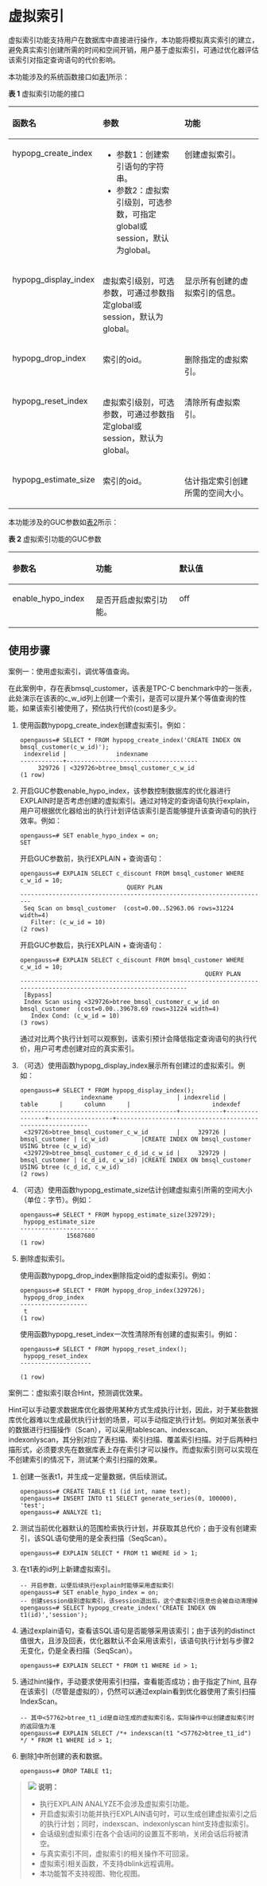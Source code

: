 # 虚拟索引<a name="ZH-CN_TOPIC_0000002259861210"></a>

虚拟索引功能支持用户在数据库中直接进行操作，本功能将模拟真实索引的建立，避免真实索引创建所需的时间和空间开销，用户基于虚拟索引，可通过优化器评估该索引对指定查询语句的代价影响。

本功能涉及的系统函数接口如[表1](#zh-cn_topic_0000001714829097_table244916561658)所示：

**表 1**  虚拟索引功能的接口

<a name="zh-cn_topic_0000001714829097_table244916561658"></a>
<table><thead align="left"><tr id="zh-cn_topic_0000001714829097_row1144945610519"><th class="cellrowborder" valign="top" width="33.333333333333336%" id="mcps1.2.4.1.1"><p id="zh-cn_topic_0000001714829097_p1449656952"><a name="zh-cn_topic_0000001714829097_p1449656952"></a><a name="zh-cn_topic_0000001714829097_p1449656952"></a>函数名</p>
</th>
<th class="cellrowborder" valign="top" width="33.48334833483349%" id="mcps1.2.4.1.2"><p id="zh-cn_topic_0000001714829097_p7449956953"><a name="zh-cn_topic_0000001714829097_p7449956953"></a><a name="zh-cn_topic_0000001714829097_p7449956953"></a>参数</p>
</th>
<th class="cellrowborder" valign="top" width="33.183318331833185%" id="mcps1.2.4.1.3"><p id="zh-cn_topic_0000001714829097_p1344911561850"><a name="zh-cn_topic_0000001714829097_p1344911561850"></a><a name="zh-cn_topic_0000001714829097_p1344911561850"></a>功能</p>
</th>
</tr>
</thead>
<tbody><tr id="zh-cn_topic_0000001714829097_row54498561554"><td class="cellrowborder" valign="top" width="33.333333333333336%" headers="mcps1.2.4.1.1 "><p id="zh-cn_topic_0000001714829097_p24492056656"><a name="zh-cn_topic_0000001714829097_p24492056656"></a><a name="zh-cn_topic_0000001714829097_p24492056656"></a>hypopg_create_index</p>
</td>
<td class="cellrowborder" valign="top" width="33.48334833483349%" headers="mcps1.2.4.1.2 "><a name="zh-cn_topic_0000001714829097_ul894420193613"></a><a name="zh-cn_topic_0000001714829097_ul894420193613"></a><ul id="zh-cn_topic_0000001714829097_ul894420193613"><li>参数1：创建索引语句的字符串。</li><li>参数2：虚拟索引级别，可选参数，可指定global或session，默认为global。</li></ul>
</td>
<td class="cellrowborder" valign="top" width="33.183318331833185%" headers="mcps1.2.4.1.3 "><p id="zh-cn_topic_0000001714829097_p1444917565513"><a name="zh-cn_topic_0000001714829097_p1444917565513"></a><a name="zh-cn_topic_0000001714829097_p1444917565513"></a>创建虚拟索引。</p>
</td>
</tr>
<tr id="zh-cn_topic_0000001714829097_row044916561554"><td class="cellrowborder" valign="top" width="33.333333333333336%" headers="mcps1.2.4.1.1 "><p id="zh-cn_topic_0000001714829097_p44497561253"><a name="zh-cn_topic_0000001714829097_p44497561253"></a><a name="zh-cn_topic_0000001714829097_p44497561253"></a>hypopg_display_index</p>
</td>
<td class="cellrowborder" valign="top" width="33.48334833483349%" headers="mcps1.2.4.1.2 "><p id="zh-cn_topic_0000001714829097_p18471832122315"><a name="zh-cn_topic_0000001714829097_p18471832122315"></a><a name="zh-cn_topic_0000001714829097_p18471832122315"></a>虚拟索引级别，可选参数，可通过参数指定global或session，默认为global。</p>
</td>
<td class="cellrowborder" valign="top" width="33.183318331833185%" headers="mcps1.2.4.1.3 "><p id="zh-cn_topic_0000001714829097_p2044920569515"><a name="zh-cn_topic_0000001714829097_p2044920569515"></a><a name="zh-cn_topic_0000001714829097_p2044920569515"></a>显示所有创建的虚拟索引的信息。</p>
</td>
</tr>
<tr id="zh-cn_topic_0000001714829097_row644912563520"><td class="cellrowborder" valign="top" width="33.333333333333336%" headers="mcps1.2.4.1.1 "><p id="zh-cn_topic_0000001714829097_p184498561455"><a name="zh-cn_topic_0000001714829097_p184498561455"></a><a name="zh-cn_topic_0000001714829097_p184498561455"></a>hypopg_drop_index</p>
</td>
<td class="cellrowborder" valign="top" width="33.48334833483349%" headers="mcps1.2.4.1.2 "><p id="zh-cn_topic_0000001714829097_p644910561358"><a name="zh-cn_topic_0000001714829097_p644910561358"></a><a name="zh-cn_topic_0000001714829097_p644910561358"></a>索引的oid。</p>
</td>
<td class="cellrowborder" valign="top" width="33.183318331833185%" headers="mcps1.2.4.1.3 "><p id="zh-cn_topic_0000001714829097_p5449356656"><a name="zh-cn_topic_0000001714829097_p5449356656"></a><a name="zh-cn_topic_0000001714829097_p5449356656"></a>删除指定的虚拟索引。</p>
</td>
</tr>
<tr id="zh-cn_topic_0000001714829097_row13449155619516"><td class="cellrowborder" valign="top" width="33.333333333333336%" headers="mcps1.2.4.1.1 "><p id="zh-cn_topic_0000001714829097_p84491256959"><a name="zh-cn_topic_0000001714829097_p84491256959"></a><a name="zh-cn_topic_0000001714829097_p84491256959"></a>hypopg_reset_index</p>
</td>
<td class="cellrowborder" valign="top" width="33.48334833483349%" headers="mcps1.2.4.1.2 "><p id="zh-cn_topic_0000001714829097_p10450135617518"><a name="zh-cn_topic_0000001714829097_p10450135617518"></a><a name="zh-cn_topic_0000001714829097_p10450135617518"></a>虚拟索引级别，可选参数，可通过参数指定global或session，默认为global。</p>
</td>
<td class="cellrowborder" valign="top" width="33.183318331833185%" headers="mcps1.2.4.1.3 "><p id="zh-cn_topic_0000001714829097_p545045614513"><a name="zh-cn_topic_0000001714829097_p545045614513"></a><a name="zh-cn_topic_0000001714829097_p545045614513"></a>清除所有虚拟索引。</p>
</td>
</tr>
<tr id="zh-cn_topic_0000001714829097_row174509561751"><td class="cellrowborder" valign="top" width="33.333333333333336%" headers="mcps1.2.4.1.1 "><p id="zh-cn_topic_0000001714829097_p94501256655"><a name="zh-cn_topic_0000001714829097_p94501256655"></a><a name="zh-cn_topic_0000001714829097_p94501256655"></a>hypopg_estimate_size</p>
</td>
<td class="cellrowborder" valign="top" width="33.48334833483349%" headers="mcps1.2.4.1.2 "><p id="zh-cn_topic_0000001714829097_p114504561759"><a name="zh-cn_topic_0000001714829097_p114504561759"></a><a name="zh-cn_topic_0000001714829097_p114504561759"></a>索引的oid。</p>
</td>
<td class="cellrowborder" valign="top" width="33.183318331833185%" headers="mcps1.2.4.1.3 "><p id="zh-cn_topic_0000001714829097_p10450456356"><a name="zh-cn_topic_0000001714829097_p10450456356"></a><a name="zh-cn_topic_0000001714829097_p10450456356"></a>估计指定索引创建所需的空间大小。</p>
</td>
</tr>
</tbody>
</table>

本功能涉及的GUC参数如[表2](#zh-cn_topic_0000001714829097_table1875192712109)所示：

**表 2**  虚拟索引功能的GUC参数

<a name="zh-cn_topic_0000001714829097_table1875192712109"></a>
<table><thead align="left"><tr id="zh-cn_topic_0000001714829097_row128751627141018"><th class="cellrowborder" valign="top" width="33.33333333333333%" id="mcps1.2.4.1.1"><p id="zh-cn_topic_0000001714829097_p18756277104"><a name="zh-cn_topic_0000001714829097_p18756277104"></a><a name="zh-cn_topic_0000001714829097_p18756277104"></a>参数名</p>
</th>
<th class="cellrowborder" valign="top" width="33.33333333333333%" id="mcps1.2.4.1.2"><p id="zh-cn_topic_0000001714829097_p20875122712101"><a name="zh-cn_topic_0000001714829097_p20875122712101"></a><a name="zh-cn_topic_0000001714829097_p20875122712101"></a>功能</p>
</th>
<th class="cellrowborder" valign="top" width="33.33333333333333%" id="mcps1.2.4.1.3"><p id="zh-cn_topic_0000001714829097_p1887512771017"><a name="zh-cn_topic_0000001714829097_p1887512771017"></a><a name="zh-cn_topic_0000001714829097_p1887512771017"></a>默认值</p>
</th>
</tr>
</thead>
<tbody><tr id="zh-cn_topic_0000001714829097_row9875827181017"><td class="cellrowborder" valign="top" width="33.33333333333333%" headers="mcps1.2.4.1.1 "><p id="zh-cn_topic_0000001714829097_p6875152771012"><a name="zh-cn_topic_0000001714829097_p6875152771012"></a><a name="zh-cn_topic_0000001714829097_p6875152771012"></a>enable_hypo_index</p>
</td>
<td class="cellrowborder" valign="top" width="33.33333333333333%" headers="mcps1.2.4.1.2 "><p id="zh-cn_topic_0000001714829097_p287552713108"><a name="zh-cn_topic_0000001714829097_p287552713108"></a><a name="zh-cn_topic_0000001714829097_p287552713108"></a>是否开启虚拟索引功能。</p>
</td>
<td class="cellrowborder" valign="top" width="33.33333333333333%" headers="mcps1.2.4.1.3 "><p id="zh-cn_topic_0000001714829097_p087552771013"><a name="zh-cn_topic_0000001714829097_p087552771013"></a><a name="zh-cn_topic_0000001714829097_p087552771013"></a>off</p>
</td>
</tr>
</tbody>
</table>

## 使用步骤<a name="zh-cn_topic_0000001714829097_section678453019491"></a>

案例一：使用虚拟索引，调优等值查询。

在此案例中，存在表bmsql\_customer，该表是TPC-C benchmark中的一张表，此处演示在该表的c\_w\_id列上创建一个索引，是否可以提升某个等值查询的性能，如果该索引被使用了，预估执行代价\(cost\)是多少。

1.  使用函数hypopg\_create\_index创建虚拟索引。例如：

    ```
    opengauss=# SELECT * FROM hypopg_create_index('CREATE INDEX ON bmsql_customer(c_w_id)');
     indexrelid |              indexname              
    ------------+-------------------------------------
         329726 | <329726>btree_bmsql_customer_c_w_id
    (1 row)
    ```

2.  开启GUC参数enable\_hypo\_index，该参数控制数据库的优化器进行EXPLAIN时是否考虑创建的虚拟索引。通过对特定的查询语句执行explain，用户可根据优化器给出的执行计划评估该索引是否能够提升该查询语句的执行效率。例如：

    ```
    opengauss=# SET enable_hypo_index = on;
    SET
    ```

    开启GUC参数前，执行EXPLAIN + 查询语句：

    ```
    opengauss=# EXPLAIN SELECT c_discount FROM bmsql_customer WHERE c_w_id = 10;
                                  QUERY PLAN                              
    ----------------------------------------------------------------------
     Seq Scan on bmsql_customer  (cost=0.00..52963.06 rows=31224 width=4)
       Filter: (c_w_id = 10)
    (2 rows)
    ```

    开启GUC参数后，执行EXPLAIN + 查询语句：

    ```
    opengauss=# EXPLAIN SELECT c_discount FROM bmsql_customer WHERE c_w_id = 10;
                                                        QUERY PLAN                                                    
    ------------------------------------------------------------------------------------------------------------------
     [Bypass]
     Index Scan using <329726>btree_bmsql_customer_c_w_id on bmsql_customer  (cost=0.00..39678.69 rows=31224 width=4)
       Index Cond: (c_w_id = 10)
    (3 rows)
    ```

    通过对比两个执行计划可以观察到，该索引预计会降低指定查询语句的执行代价，用户可考虑创建对应的真实索引。

3.  （可选）使用函数hypopg\_display\_index展示所有创建过的虚拟索引。例如：

    ```
    opengauss=# SELECT * FROM hypopg_display_index();
                     indexname                  | indexrelid |     table      |      column      |                       indexdef
    --------------------------------------------+------------+----------------+------------------+-----------------------------------------------------------
     <329726>btree_bmsql_customer_c_w_id        |     329726 | bmsql_customer | (c_w_id)         |CREATE INDEX ON bmsql_customer USING btree (c_w_id)
     <329729>btree_bmsql_customer_c_d_id_c_w_id |     329729 | bmsql_customer | (c_d_id, c_w_id) |CREATE INDEX ON bmsql_customer USING btree (c_d_id, c_w_id)
    (2 rows)
    ```

4.  （可选）使用函数hypopg\_estimate\_size估计创建虚拟索引所需的空间大小（单位：字节）。例如：

    ```
    opengauss=# SELECT * FROM hypopg_estimate_size(329729);
     hypopg_estimate_size 
    ----------------------
                 15687680
    (1 row)
    ```

5.  删除虚拟索引。

    使用函数hypopg\_drop\_index删除指定oid的虚拟索引。例如：

    ```
    opengauss=# SELECT * FROM hypopg_drop_index(329726);
     hypopg_drop_index 
    -------------------
     t
    (1 row)
    ```

    使用函数hypopg\_reset\_index一次性清除所有创建的虚拟索引。例如：

    ```
    opengauss=# SELECT * FROM hypopg_reset_index();
     hypopg_reset_index 
    --------------------
    
    (1 row)
    ```

案例二：虚拟索引联合Hint，预测调优效果。

Hint可以手动要求数据库优化器使用某种方式生成执行计划，因此，对于某些数据库优化器难以生成最优执行计划的场景，可以手动指定执行计划。例如对某张表中的数据进行扫描操作（Scan），可以采用tablescan、indexscan、indexonlyscan，其分别对应了表扫描、索引扫描、覆盖索引扫描。对于后两种扫描形式，必须要求先在数据库表上存在索引才可以操作。而虚拟索引则可以实现在不创建索引的情况下，测试某个索引扫描的效果。

1.  <a name="zh-cn_topic_0000001714829097_li19261105223413"></a>创建一张表t1，并生成一定量数据，供后续测试。

    ```
    opengauss=# CREATE TABLE t1 (id int, name text);
    opengauss=# INSERT INTO t1 SELECT generate_series(0, 100000), 'test';
    opengauss=# ANALYZE t1;
    ```

2.  测试当前优化器默认的范围检索执行计划，并获取其总代价；由于没有创建索引，该SQL语句使用的是全表扫描（SeqScan）。

    ```
    opengauss=# EXPLAIN SELECT * FROM t1 WHERE id > 1;
    ```

3.  在t1表的id列上新建虚拟索引。

    ```
    -- 开启参数，以便后续执行explain时能够采用虚拟索引
    opengauss=# SET enable_hypo_index = on; 
    -- 创建session级别虚拟索引，该session退出后，这个虚拟索引信息也会被自动清理掉
    opengauss=# SELECT hypopg_create_index('CREATE INDEX ON t1(id)','session');  
    ```

4.  通过explain语句，查看该SQL语句是否能够采用该索引；由于该列的distinct值很大，且涉及回表，优化器默认不会采用该索引，该语句执行计划与步骤2无变化，仍是全表扫描（SeqScan）。

    ```
    opengauss=# EXPLAIN SELECT * FROM t1 WHERE id > 1;
    ```

5.  通过hint操作，手动要求使用索引扫描，查看能否成功；由于指定了hint, 且存在该索引（尽管是虚拟的），仍然可以通过explain看到优化器使用了索引扫描 IndexScan。

    ```
    -- 其中<57762>btree_t1_id是自动生成的虚拟索引名，实际操作中以创建虚拟索引时的返回值为准
    opengauss=# EXPLAIN SELECT /*+ indexscan(t1 "<57762>btree_t1_id") */ * FROM t1 WHERE id > 1;
    ```

6.  删除[1](#zh-cn_topic_0000001714829097_li19261105223413)中所创建的表和数据。

    ```
    opengauss=# DROP TABLE t1;
    ```

>![](public_sys-resources/icon-note.gif) **说明：** 
>-   执行EXPLAIN ANALYZE不会涉及虚拟索引功能。
>-   开启虚拟索引功能并执行EXPLAIN语句时，可以生成创建虚拟索引之后的执行计划；同时，indexscan、indexonlyscan hint支持虚拟索引。
>-   会话级别虚拟索引在各个会话间的设置互不影响，关闭会话后将被清空。
>-   与真实索引不同，虚拟索引的相关操作不可回滚。
>-   虚拟索引相关函数，不支持dblink远程调用。
>-   本功能暂不支持视图、物化视图。

